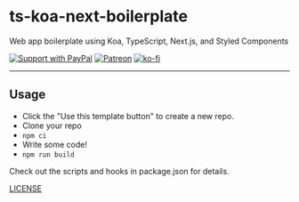 # ts-koa-next-boilerplate

Web app boilerplate using Koa, TypeScript, Next.js, and Styled Components

[![Support with PayPal](https://img.shields.io/badge/paypal-donate-yellow.png)](https://paypal.me/zacanger) [![Patreon](https://img.shields.io/badge/patreon-donate-yellow.svg)](https://www.patreon.com/zacanger) [![ko-fi](https://img.shields.io/badge/donate-KoFi-yellow.svg)](https://ko-fi.com/U7U2110VB)

--------

## Usage

* Click the "Use this template button" to create a new repo.
* Clone your repo
* `npm ci`
* Write some code!
* `npm run build`

Check out the scripts and hooks in package.json for details.

[LICENSE](./LICENSE.md)

